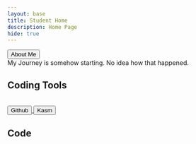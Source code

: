 ```yaml
---
layout: base
title: Student Home 
description: Home Page
hide: true
---
```

 <a href="aboutme.html"> 
   <button>About Me</button>
 </a>

<br>
My Journey is somehow starting. No idea how that happened.
<br>

## Coding Tools
<br>

<a href="https://github.com/KKATZENN/No-Ideas-Blog">
<button> Github </button>
</a>

<a href="https://kasm.nighthawkcodingsociety.com/">
<button>Kasm</button>
</a>

<br>

## Code
